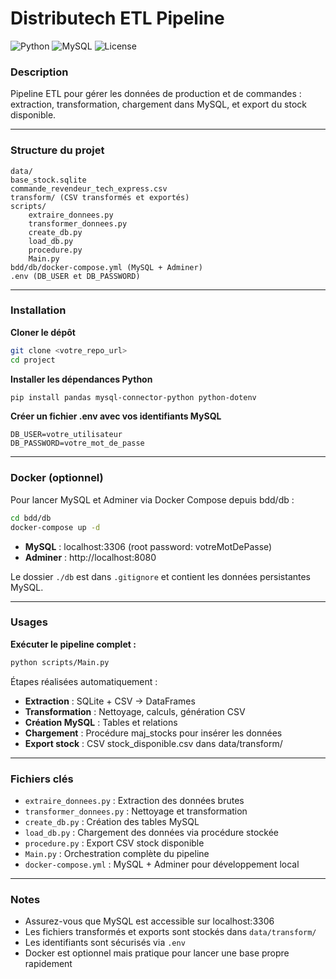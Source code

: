 # Distributech ETL Pipeline

![Python](https://img.shields.io/badge/Python-3.10+-blue)
![MySQL](https://img.shields.io/badge/MySQL-8+-green)
![License](https://img.shields.io/badge/License-MIT-lightgrey)

### Description
Pipeline ETL pour gérer les données de production et de commandes : extraction, transformation, chargement dans MySQL, et export du stock disponible.

---

### Structure du projet

```
data/
base_stock.sqlite
commande_revendeur_tech_express.csv
transform/ (CSV transformés et exportés)
scripts/
    extraire_donnees.py
    transformer_donnees.py
    create_db.py
    load_db.py
    procedure.py
    Main.py
bdd/db/docker-compose.yml (MySQL + Adminer)
.env (DB_USER et DB_PASSWORD)
```

---

### Installation

**Cloner le dépôt**
```bash
git clone <votre_repo_url>
cd project
```

**Installer les dépendances Python**
```bash
pip install pandas mysql-connector-python python-dotenv
```

**Créer un fichier .env avec vos identifiants MySQL**
```
DB_USER=votre_utilisateur
DB_PASSWORD=votre_mot_de_passe
```

---

### Docker (optionnel)

Pour lancer MySQL et Adminer via Docker Compose depuis bdd/db :
```bash
cd bdd/db
docker-compose up -d
```

- **MySQL** : localhost:3306 (root password: votreMotDePasse)
- **Adminer** : http://localhost:8080

Le dossier `./db` est dans `.gitignore` et contient les données persistantes MySQL.

---

### Usages

**Exécuter le pipeline complet :**
```bash
python scripts/Main.py
```

Étapes réalisées automatiquement :

- **Extraction** : SQLite + CSV → DataFrames
- **Transformation** : Nettoyage, calculs, génération CSV
- **Création MySQL** : Tables et relations
- **Chargement** : Procédure maj_stocks pour insérer les données
- **Export stock** : CSV stock_disponible.csv dans data/transform/

---

### Fichiers clés

- `extraire_donnees.py` : Extraction des données brutes
- `transformer_donnees.py` : Nettoyage et transformation
- `create_db.py` : Création des tables MySQL
- `load_db.py` : Chargement des données via procédure stockée
- `procedure.py` : Export CSV stock disponible
- `Main.py` : Orchestration complète du pipeline
- `docker-compose.yml` : MySQL + Adminer pour développement local

---

### Notes

- Assurez-vous que MySQL est accessible sur localhost:3306
- Les fichiers transformés et exports sont stockés dans `data/transform/`
- Les identifiants sont sécurisés via `.env`
- Docker est optionnel mais pratique pour lancer une base propre rapidement
